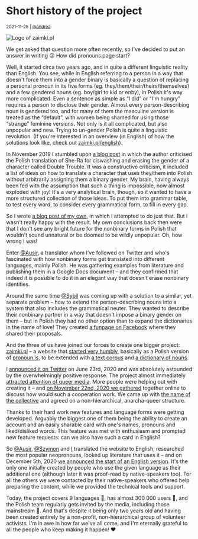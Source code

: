 # Short history of the project

<small>2021-11-25 | [@andrea](/@andrea)</small>

![Logo of zaimki.pl](/img-local/blog/zaimki.png)

We get asked that question more often recently, so I've decided to put an answer in writing 😉
How did pronouns.page start?

Well, it started circa two years ago, and in quite a different linguistic reality than English.
You see, while in English referring to a person in a way that doesn't force them into a gender binary
is basically a question of replacing a personal pronoun in its five forms (eg. they/them/their/theirs/themselves)
and a few gendered nouns (eg. boy/girl to kid or enby), in Polish it's way more complicated.
Even a sentence as simple as “I did” or “I'm hungry” requires a person to disclose their gender.
Almost every person-describing noun is gendered too, and for many of them the masculine version is treated as the “default”,
with women being shamed for using those “strange” feminine versions.
Not only is it all complicated, but also unpopular and new. Trying to un-gender Polish is quite a linguistic revolution.
(If you're interested in an overview (in English) of how the solutions look like, check out [zaimki.pl/english](https://zaimki.pl/english)).

In November 2019 I stumbled upon [a blog post](https://www.przemyslenia-maniaka.pl/2019/11/maniak-marudzi-27-niebinarne-tumaczenia.html)
in which the author criticised the Polish translation of She-Ra for ciswashing and erasing the gender of a character called Double Trouble.
It was a constructive criticism, it included a list of ideas on how to translate a character that uses they/them into Polish
without arbitrarily assigning them a binary gender. My brain, having always been fed with the assumption that such a thing is impossible,
now almost exploded with joy! It's a very analytical brain, though, so it wanted to have a more structured collection
of those ideas. To put them into grammar table, to test every word, to consider every grammatical form, to fill in every gap.

So I wrote [a blog post of my own](https://avris.it/blog/genderneutralizacja-polszczyzny), in which I attempted to do just that.
But I wasn't really happy with the result. My own conclusions back then were that I don't see any bright future
for the nonbinary forms in Polish that wouldn't sound unnatural or be doomed to be wildly unpopular. Oh, how wrong I was!

Enter [@Ausir](/@Ausir), a translator whom I've followed on Twitter and who's fascinated with how nonbinary forms get translated
into different languages, mainly Polish. He was gathering examples from literature and publishing them in a Google Docs document
– and they confirmed that indeed it is possible  to do it in an elegant way that doesn't erase nonbinary identities.

Around the same time [@Sybil](/@Sybil) was coming up with a solution to a similar, yet separate problem
– how to extend the person-describing nouns into a system that also includes the grammatical neuter.
They wanted to describe their nonbinary partner in a way that doesn't impose a binary gender on them
– but in Polish they had no other option than to expand the dictionaries in the name of love!
They created [a funpage on Facebook](https://www.facebook.com/neutratywy) where they shared their proposals.

And the three of us have joined our forces to create one bigger project: [zaimki.pl](https://zaimki.pl)
– a website that [started very humbly](https://web.archive.org/web/20200725174439/https://zaimki.pl/),
basically as a Polish version of [pronoun.is](https://pronoun.is/), to be extended with
[a text corpus](https://zaimki.pl/korpus) and [a dictionary of nouns](https://zaimki.pl/neutratywy).

I [announced it on Twitter](https://twitter.com/AvrisIT/status/1286400337465802752) on June 23rd, 2020
and was absolutely astounded by the overwhelmingly positive response.
The project almost immediately [attracted attention of queer media](https://queer.pl/artykul/204685/zaimkipl-strona-jezyk-polski-niebinarnosc).
More people were helping out with creating it – and [on November 22nd, 2020 we gathered](https://twitter.com/neutratywy/status/1332403345542221827)
together online to discuss how would such a cooperation work. We came up with [the name of the collective](/blog/why-the-name)
and agreed on a non-hierarchical, anarcha-queer structure.

Thanks to their hard work new features and language forms were getting developed.
Arguably the biggest one of them being the ability to create an account and an easily sharable card
with one's names, pronouns and liked/disliked words.
This feature was met with enthusiasm and prompted new feature requests: can we also have such a card in English?

So [@Ausir](/@Ausir), [@Szymon](/@Szymon) and [I](/@andrea) translated the website to English,
researched the most popular neopronouns, looked up literature that uses it –
and on December 5th, 2020 [we announced the start of an English version](https://twitter.com/PronounsPage/status/1335322304931393536).
It's the only one initially created by people who use the given language as their additional one (although later it was proof-read by native-speakers too).
For all the others we were contacted by their native-speakers who offered help preparing the content,
while we provided the technical tools and support.

Today, the project covers 9 languages 🤯, has almost 300 000 users 🤯, and the Polish team regularly gets invited by the media, including those mainstream 🤯.
And that's despite it being only two years old and having been created entirely by a non-profit, non-hierarchical group of volunteer activists.
I'm in awe in how far we've all come, and I'm eternally grateful to all the people who keep making it happen! ❤️ 
